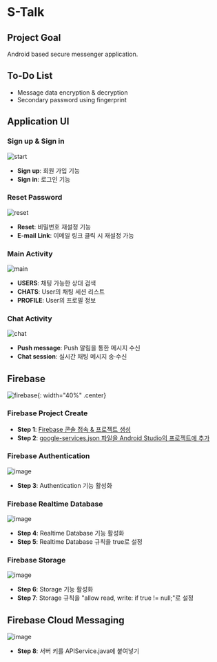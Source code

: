 
# S-Talk
## Project Goal
Android based secure messenger application.

## To-Do List
- Message data encryption & decryption
- Secondary password using fingerprint

## Application UI
### Sign up & Sign in
![start](https://user-images.githubusercontent.com/20378368/106858846-98bdb900-6705-11eb-83c4-e690581e7ae0.PNG)
- **Sign up**: 회원 가입 기능
- **Sign in**: 로그인 기능
### Reset Password
![reset](https://user-images.githubusercontent.com/20378368/106859126-f5b96f00-6705-11eb-9574-a25868ab7d14.PNG)
- **Reset**: 비밀번호 재설정 기능
- **E-mail Link**: 이메일 링크 클릭 시 재설정 가능
### Main Activity
![main](https://user-images.githubusercontent.com/20378368/106858375-e8e84b80-6704-11eb-8f3a-7951e3476dce.PNG)
- **USERS**: 채팅 가능한 상대 검색
- **CHATS**: User의 채팅 세션 리스트
- **PROFILE**: User의 프로필 정보
### Chat Activity
![chat](https://user-images.githubusercontent.com/20378368/106858325-d5d57b80-6704-11eb-9e12-60b26c219010.PNG)
- **Push message**: Push 알림을 통한 메시지 수신
- **Chat session**: 실시간 채팅 메시지 송·수신

## Firebase
![firebase](https://user-images.githubusercontent.com/20378368/106859640-ade71780-6706-11eb-89ff-dbe02cceebd4.png){: width="40%" .center}
### Firebase Project Create
- **Step 1**: [Firebase 콘솔 접속 & 프로젝트 생성](https://console.firebase.google.com/)
- **Step 2**: [google-services.json 파일을 Android Studio의 프로젝트에 추가](https://firebase.google.com/docs/android/setup?hl=ko)
### Firebase Authentication
![image](https://user-images.githubusercontent.com/20378368/106860755-28fcfd80-6708-11eb-8278-8fc809c97c53.png)
- **Step 3**: Authentication 기능 활성화
### Firebase Realtime Database
![image](https://user-images.githubusercontent.com/20378368/106860905-62356d80-6708-11eb-916a-57fad6d40494.png)
- **Step 4**: Realtime Database 기능 활성화
- **Step 5**: Realtime Database 규칙을 true로 설정
### Firebase Storage
![image](https://user-images.githubusercontent.com/20378368/106861009-8729e080-6708-11eb-966a-de7ff8ca0f78.png)
- **Step 6**: Storage 기능 활성화
- **Step 7**: Storage 규칙을 "allow read, write: if true != null;"로 설정
## Firebase Cloud Messaging
![image](https://user-images.githubusercontent.com/20378368/106861863-b2f99600-6709-11eb-8fb7-937220d61596.png)
- **Step 8**: 서버 키를 APIService.java에 붙여넣기

<!--
If you want a APK then create an issue, i'll send the link..
<br><b>ChatApp is a real time one to one chat application with Push Notifications made using Firebase...</b>

Add yours google-services.json
<br><b> Change Authorization:key with your key from firebase project</b>

<br>Implementation Guide 
<br>1 - Project
<br>1 - Open the Project in your android studio;
<br>2 - *IMPORTANT* Change the Package Name. (https://stackoverflow.com/questions/16804093/android-studio-rename-package)

<br>2 - Firebase Panel
<br>- Create Firebase Project (https://console.firebase.google.com/);
<br>- Import the file google-service.json into your project
<br>- Connect to firebase console authentication and database from your IDE
<br>- in firebase Storage Rules, change value of "allow read, write:" from "if request.auth != null" to "if true;"
<br>- For sending notification, paste your Firebase project key into your project APIService.java
<br>- When you change database settings, you likely will need to uninstall and reinstall apps to avoid app crashes due to app caches. -->